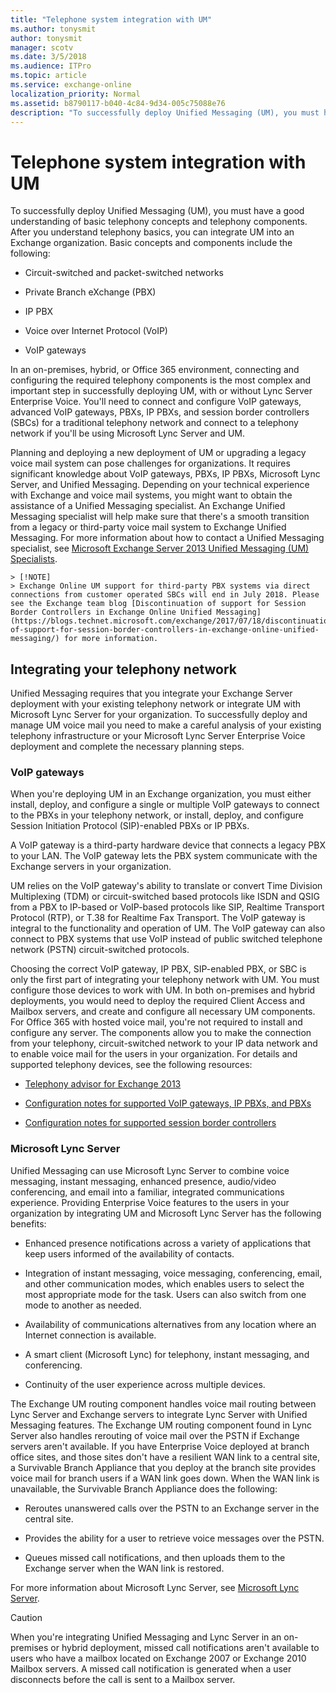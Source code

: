 ```yaml
---
title: "Telephone system integration with UM"
ms.author: tonysmit
author: tonysmit
manager: scotv
ms.date: 3/5/2018
ms.audience: ITPro
ms.topic: article
ms.service: exchange-online
localization_priority: Normal
ms.assetid: b8790117-b040-4c84-9d34-005c75088e76
description: "To successfully deploy Unified Messaging (UM), you must have a good understanding of basic telephony concepts and telephony components. After you understand telephony basics, you can integrate UM into an Exchange organization. Basic concepts and components include the following:"
---
```


# Telephone system integration with UM

To successfully deploy Unified Messaging (UM), you must have a good understanding of basic telephony concepts and telephony components. After you understand telephony basics, you can integrate UM into an Exchange organization. Basic concepts and components include the following: 
  
- Circuit-switched and packet-switched networks
    
- Private Branch eXchange (PBX)
    
- IP PBX
    
- Voice over Internet Protocol (VoIP)
    
- VoIP gateways
    
In an on-premises, hybrid, or Office 365 environment, connecting and configuring the required telephony components is the most complex and important step in successfully deploying UM, with or without Lync Server Enterprise Voice. You'll need to connect and configure VoIP gateways, advanced VoIP gateways, PBXs, IP PBXs, and session border controllers (SBCs) for a traditional telephony network and connect to a telephony network if you'll be using Microsoft Lync Server and UM.
  
Planning and deploying a new deployment of UM or upgrading a legacy voice mail system can pose challenges for organizations. It requires significant knowledge about VoIP gateways, PBXs, IP PBXs, Microsoft Lync Server, and Unified Messaging. Depending on your technical experience with Exchange and voice mail systems, you might want to obtain the assistance of a Unified Messaging specialist. An Exchange Unified Messaging specialist will help make sure that there's a smooth transition from a legacy or third-party voice mail system to Exchange Unified Messaging. For more information about how to contact a Unified Messaging specialist, see [Microsoft Exchange Server 2013 Unified Messaging (UM) Specialists](https://go.microsoft.com/fwlink/p/?LinkId=262708).

    > [!NOTE]
    > Exchange Online UM support for third-party PBX systems via direct connections from customer operated SBCs will end in July 2018. Please see the Exchange team blog [Discontinuation of support for Session Border Controllers in Exchange Online Unified Messaging](https://blogs.technet.microsoft.com/exchange/2017/07/18/discontinuation-of-support-for-session-border-controllers-in-exchange-online-unified-messaging/) for more information.

## Integrating your telephony network

Unified Messaging requires that you integrate your Exchange Server deployment with your existing telephony network or integrate UM with Microsoft Lync Server for your organization. To successfully deploy and manage UM voice mail you need to make a careful analysis of your existing telephony infrastructure or your Microsoft Lync Server Enterprise Voice deployment and complete the necessary planning steps.
  
### VoIP gateways

When you're deploying UM in an Exchange organization, you must either install, deploy, and configure a single or multiple VoIP gateways to connect to the PBXs in your telephony network, or install, deploy, and configure Session Initiation Protocol (SIP)-enabled PBXs or IP PBXs. 
  
A VoIP gateway is a third-party hardware device that connects a legacy PBX to your LAN. The VoIP gateway lets the PBX system communicate with the Exchange servers in your organization.
  
UM relies on the VoIP gateway's ability to translate or convert Time Division Multiplexing (TDM) or circuit-switched based protocols like ISDN and QSIG from a PBX to IP-based or VoIP-based protocols like SIP, Realtime Transport Protocol (RTP), or T.38 for Realtime Fax Transport. The VoIP gateway is integral to the functionality and operation of UM. The VoIP gateway can also connect to PBX systems that use VoIP instead of public switched telephone network (PSTN) circuit-switched protocols.
  
Choosing the correct VoIP gateway, IP PBX, SIP-enabled PBX, or SBC is only the first part of integrating your telephony network with UM. You must configure those devices to work with UM. In both on-premises and hybrid deployments, you would need to deploy the required Client Access and Mailbox servers, and create and configure all necessary UM components. For Office 365 with hosted voice mail, you're not required to install and configure any server. The components allow you to make the connection from your telephony, circuit-switched network to your IP data network and to enable voice mail for the users in your organization. For details and supported telephony devices, see the following resources:
  
- [Telephony advisor for Exchange 2013](telephony-advisor-for-exchange-2013.md)
    
- [Configuration notes for supported VoIP gateways, IP PBXs, and PBXs](configuration-notes-for-voip-gateways.md)
    
- [Configuration notes for supported session border controllers](configuration-notes-for-session-border-controllers.md)
    
### Microsoft Lync Server

Unified Messaging can use Microsoft Lync Server to combine voice messaging, instant messaging, enhanced presence, audio/video conferencing, and email into a familiar, integrated communications experience. Providing Enterprise Voice features to the users in your organization by integrating UM and Microsoft Lync Server has the following benefits: 
  
- Enhanced presence notifications across a variety of applications that keep users informed of the availability of contacts.
    
- Integration of instant messaging, voice messaging, conferencing, email, and other communication modes, which enables users to select the most appropriate mode for the task. Users can also switch from one mode to another as needed.
    
- Availability of communications alternatives from any location where an Internet connection is available.
    
- A smart client (Microsoft Lync) for telephony, instant messaging, and conferencing.
    
- Continuity of the user experience across multiple devices.
    
The Exchange UM routing component handles voice mail routing between Lync Server and Exchange servers to integrate Lync Server with Unified Messaging features. The Exchange UM routing component found in Lync Server also handles rerouting of voice mail over the PSTN if Exchange servers aren't available. If you have Enterprise Voice deployed at branch office sites, and those sites don't have a resilient WAN link to a central site, a Survivable Branch Appliance that you deploy at the branch site provides voice mail for branch users if a WAN link goes down. When the WAN link is unavailable, the Survivable Branch Appliance does the following:
  
- Reroutes unanswered calls over the PSTN to an Exchange server in the central site.
    
- Provides the ability for a user to retrieve voice messages over the PSTN.
    
- Queues missed call notifications, and then uploads them to the Exchange server when the WAN link is restored.
    
For more information about Microsoft Lync Server, see [Microsoft Lync Server](https://go.microsoft.com/fwlink/p/?LinkId=265752).
  
> [!CAUTION]
> When you're integrating Unified Messaging and Lync Server in an on-premises or hybrid deployment, missed call notifications aren't available to users who have a mailbox located on Exchange 2007 or Exchange 2010 Mailbox servers. A missed call notification is generated when a user disconnects before the call is sent to a Mailbox server. 
  

